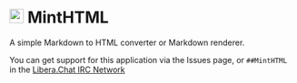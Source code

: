 # <img src="https://cdn.swee.codes/software/minthtml.png" width="25"/> MintHTML
A simple Markdown to HTML converter or Markdown renderer.

You can get support for this application via the Issues page, or `##MintHTML` in the [Libera.Chat IRC Network](https://libera.chat)
